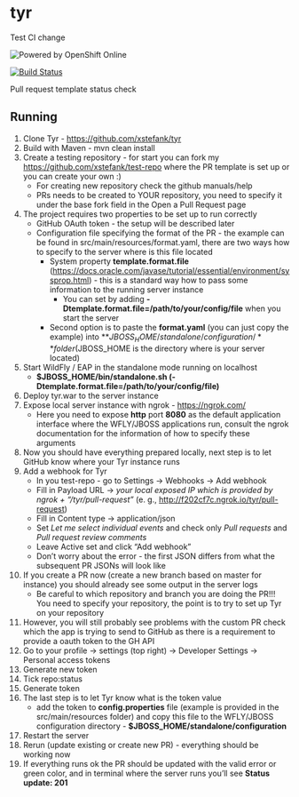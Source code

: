 # tyr
  
Test CI change

![Powered by OpenShift Online](https://www.openshift.com/images/logos/powered_by_openshift.png)

[![Build Status](https://travis-ci.org/xstefank/tyr.svg?branch=master)](https://travis-ci.org/xstefank/tyr)

Pull request template status check

## Running

1. Clone Tyr - https://github.com/xstefank/tyr
1. Build with Maven - mvn clean install
1. Create a testing repository - for start you can fork my https://github.com/xstefank/test-repo where the PR template is set up or you can create your own :)
    - For creating new repository check the github manuals/help
    - PRs needs to be created to YOUR repository, you need to specify it under the base fork field in the Open a Pull Request page
1. The project requires two properties to be set up to run correctly
    - GitHub OAuth token - the setup will be described later
    - Configuration file specifying the format of the PR - the example can be found in src/main/resources/format.yaml, there are two ways how to specify to the server where is this file located
        - System property **template.format.file** (https://docs.oracle.com/javase/tutorial/essential/environment/sysprop.html) - this is a standard way how to pass some information to the running server instance
            - You can set by adding **-Dtemplate.format.file=/path/to/your/config/file** when you start the server
        - Second option is to paste the **format.yaml** (you can just copy the example) into **$JBOSS_HOME/standalone/configuration/** folder ($JBOSS_HOME is the directory where is your server located)
1. Start WildFly / EAP in the standalone mode running on localhost
    - **$JBOSS_HOME/bin/standalone.sh (-Dtemplate.format.file=/path/to/your/config/file)**
1. Deploy tyr.war to the server instance
1. Expose local server instance with ngrok - https://ngrok.com/
    - Here you need to expose **http** port **8080** as the default application interface where the WFLY/JBOSS applications run, consult the ngrok documentation for the information of how to specify these arguments
1. Now you should have everything prepared locally, next step is to let GitHub know where your Tyr instance runs
1. Add a webhook for Tyr
    - In you test-repo - go to Settings -> Webhooks -> Add webhook
    - Fill in Payload URL -> *your local exposed IP which is provided by ngrok + “/tyr/pull-request”* (e. g., http://f202cf7c.ngrok.io/tyr/pull-request)
    - Fill in Content type -> application/json
    - Set *Let me select individual events* and check only *Pull requests* and *Pull request review comments*
    - Leave Active set and click “Add webhook”
    - Don’t worry about the error - the first JSON differs from what the subsequent PR JSONs will look like
1. If you create a PR now (create a new branch based on master for instance) you should already see some output in the server logs
    - Be careful to which repository and branch you are doing the PR!!! You need to specify your repository, the point is to try to set up Tyr on your repository
1. However, you will still probably see problems with the custom PR check which the app is trying to send to GitHub as there is a requirement to provide a oauth token to the GH API
1. Go to your profile -> settings (top right) -> Developer Settings -> Personal access tokens
1. Generate new token
1. Tick repo:status
1. Generate token
1. The last step is to let Tyr know what is the token value
    - add the token to **config.properties** file (example is provided in the src/main/resources folder) and copy this file to the WFLY/JBOSS configuration directory - **$JBOSS_HOME/standalone/configuration**
1. Restart the server
1. Rerun (update existing or create new PR) - everything should be working now
1. If everything runs ok the PR should be updated with the valid error or green color, and in terminal where the server runs you’ll see **Status update: 201**

